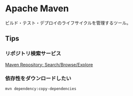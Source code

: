 Apache Maven
===============

ビルド・テスト・デプロイのライフサイクルを管理するツール。

Tips
------

### リポジトリ検索サービス

[Maven Repository: Search/Browse/Explore](http://mvnrepository.com/)

### 依存性をダウンロードしたい

```
mvn dependency:copy-dependencies
```
